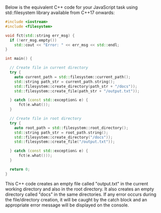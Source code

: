 Below is the equivalent C++ code for your JavaScript task using std::filesystem library available from C++17 onwards:

```c++
#include <iostream>
#include <filesystem>

void fct(std::string err_msg) {
  if (!err_msg.empty()) 
    std::cout << "Error: " << err_msg << std::endl;
}

int main() {

  // Create file in current directory
  try {
    auto current_path = std::filesystem::current_path();
    std::string path_str = current_path.string();
    std::filesystem::create_directory(path_str + "/docs"));
    std::filesystem::create_file(path_str + "/output.txt"));

  } catch (const std::exception& e) {
      fct(e.what());
  }

  // Create file in root directory
  try {
    auto root_path = std::filesystem::root_directory();
    std::string path_str = root_path.string();
    std::filesystem::create_directory("/docs"));
    std::filesystem::create_file("/output.txt"));

  } catch (const std::exception& e) {
      fct(e.what()));
  }

  return 0;
}
```

This C++ code creates an empty file called "output.txt" in the current working directory and also in the root directory. It also creates an empty directory called "docs" in the same directories. If any error occurs during the file/directory creation, it will be caught by the catch block and an appropriate error message will be displayed on the console.
